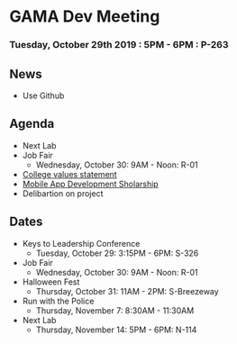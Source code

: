 # GAMA Dev Meeting
### Tuesday, October 29th 2019 : 5PM - 6PM : P-263

## News
 * Use Github

## Agenda
  * Next Lab
  * Job Fair
    * Wednesday, October 30: 9AM - Noon: R-01
  * [College values statement](https://www.surveymonkey.com/r/M2RQL2F)
  * [Mobile App Development Sholarship](https://mova.io/scholarship/)
  * Delibartion on project

## Dates
  * Keys to Leadership Conference
    * Tuesday, October 29: 3:15PM - 6PM: S-326
  * Job Fair
    * Wednesday, October 30: 9AM - Noon: R-01
  * Halloween Fest
    * Thursday, October 31: 11AM - 2PM: S-Breezeway
  * Run with the Police
    * Thursday, November 7: 8:30AM - 11:30AM
  * Next Lab
    * Thursday, November 14: 5PM - 6PM: N-114
